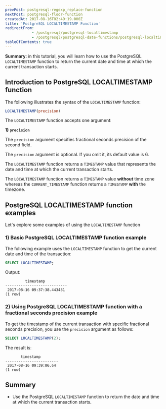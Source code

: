 ```yaml
---
prevPost: postgresql-regexp_replace-function
nextPost: postgresql-floor-function
createdAt: 2017-08-16T02:49:19.000Z
title: 'PostgreSQL LOCALTIMESTAMP Function'
redirectFrom:
            - /postgresql/postgresql-localtimestamp 
            - /postgresql/postgresql-date-functions/postgresql-localtimestamp
tableOfContents: true
---
```



**Summary**: in this tutorial, you will learn how to use the PostgreSQL `LOCALTIMESTAMP` function to return the current date and time at which the current transaction starts.

## Introduction to PostgreSQL LOCALTIMESTAMP function

The following illustrates the syntax of the `LOCALTIMESTAMP` function:

```sql
LOCALTIMESTAMP(precision)
```

The `LOCALTIMESTAMP` function accepts one argument:

**1) `precision`**

The `precision` argument specifies fractional seconds precision of the second field.

The `precision` argument is optional. If you omit it, its default value is 6.

The `LOCALTIMESTAMP` function returns a `TIMESTAMP` value that represents the date and time at which the current transaction starts.

The `LOCALTIMESTAMP` function returns a `TIMESTAMP` value **without** time zone whereas the `CURRENT_TIMESTAMP` function returns a `TIMESTAMP` **with** the timezone.

## PostgreSQL LOCALTIMESTAMP function examples

Let's explore some examples of using the `LOCALTIMESTAMP` function

### 1) Basic PostgreSQL LOCALTIMESTAMP function example

The following example uses the `LOCALTIMESTAMP` function to get the current date and time of the transaction:

```sql
SELECT LOCALTIMESTAMP;
```

Output:

```
         timestamp
----------------------------
 2017-08-16 09:37:38.443431
(1 row)
```

### 2) Using PostgreSQL LOCALTIMESTAMP function with a fractional seconds precision example

To get the timestamp of the current transaction with specific fractional seconds precision, you use the `precision` argument as follows:

```sql
SELECT LOCALTIMESTAMP(2);
```

The result is:

```
       timestamp
------------------------
 2017-08-16 09:39:06.64
(1 row)
```

## Summary

- Use the PostgreSQL `LOCALTIMESTAMP` function to return the date and time at which the current transaction starts.
